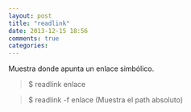 ```yaml
---
layout: post
title: "readlink"
date: 2013-12-15 18:56
comments: true
categories: 
---
```

Muestra donde apunta un enlace simbólico.

>$ readlink enlace

>$ readlink -f enlace (Muestra el path absoluto)

